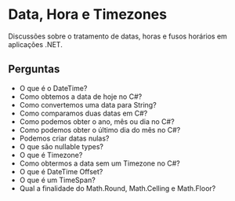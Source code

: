 # Data, Hora e Timezones

Discussões sobre o tratamento de datas, horas e fusos horários em aplicações .NET.

## Perguntas

- O que é o DateTime?
- Como obtemos a data de hoje no C#?
- Como convertemos uma data para String?
- Como comparamos duas datas em C#?
- Como podemos obter o ano, mês ou dia no C#?
- Como podemos obter o último dia do mês no C#?
- Podemos criar datas nulas?
- O que são nullable types?
- O que é Timezone?
- Como obtermos a data sem um Timezone no C#?
- O que é DateTime Offset?
- O que é um TimeSpan?
- Qual a finalidade do Math.Round, Math.Celling e Math.Floor?